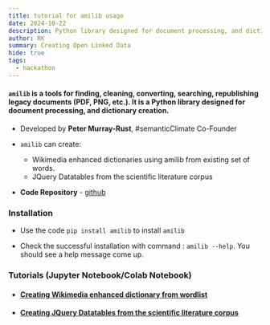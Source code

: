 ```yaml
---
title: tutorial for amilib usage  
date: 2024-10-22
description: Python library designed for document processing, and dictionary creation 
author: RK 
summary: Creating Open Linked Data
hide: true
tags:
  - hackathon
---
```


#### **`amilib`** is a tools for finding, cleaning, converting, searching, republishing legacy documents (PDF, PNG, etc.). It is a Python library designed for document processing, and dictionary creation.

- Developed by **Peter Murray-Rust**, #semanticClimate Co-Founder

- `amilib` can create: 

    - Wikimedia enhanced dictionaries using amilib from existing set of words.
    - JQuery Datatables from the scientific literature corpus

- **Code Repository** - [github](https://github.com/petermr/amilib)


### **Installation**  

- Use the code `pip install amilib` to install `amilib`

- Check the successful installation with command : `amilib --help`. You should see a help message come up.

### **Tutorials (Jupyter Notebook/Colab Notebook)**
  
- #### [Creating Wikimedia enhanced dictionary from wordlist](https://colab.research.google.com/drive/1QNETQ3bZFgOvu2iyZCZ0jM9tjTWuUiPi) 
  
- #### [Creating JQuery Datatables from the scientific literature corpus](https://colab.research.google.com/drive/1RumRjh0EnKcLDmXhtYvxqMKi39BX_sB1#scrollTo=6KLi8nSQhfIx)
